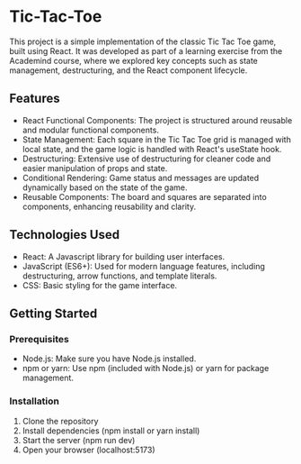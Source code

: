 # Tic-Tac-Toe

This project is a simple implementation of the classic Tic Tac Toe game, built using React. 
It was developed as part of a learning exercise from the Academind course, where we explored 
key concepts such as state management, destructuring, and the React component lifecycle.

## Features

* React Functional Components: The project is structured around reusable and modular functional components.
* State Management: Each square in the Tic Tac Toe grid is managed with local state, and the game logic is handled with React's useState hook.
* Destructuring: Extensive use of destructuring for cleaner code and easier manipulation of props and state.
* Conditional Rendering: Game status and messages are updated dynamically based on the state of the game.
* Reusable Components: The board and squares are separated into components, enhancing reusability and clarity.

## Technologies Used

* React: A Javascript library for building user interfaces.
* JavaScript (ES6+): Used for modern language features, including destructuring, arrow functions, and template literals.
* CSS: Basic styling for the game interface.

## Getting Started

### Prerequisites

* Node.js: Make sure you have Node.js installed.
* npm or yarn: Use npm (included with Node.js) or yarn for package management.

### Installation

1. Clone the repository
2. Install dependencies (npm install or yarn install)
3. Start the server (npm run dev)
4. Open your browser (localhost:5173)

